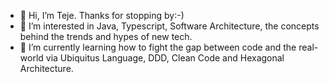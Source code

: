 - 👋 Hi, I’m Teje. Thanks for stopping by:-)
- 👀 I’m interested in Java, Typescript, Software Architecture, the concepts behind the trends and hypes of new tech.
- 🌱 I’m currently learning how to fight the gap between code and the real-world via Ubiquitus Language, DDD, Clean Code and Hexagonal Architecture.
